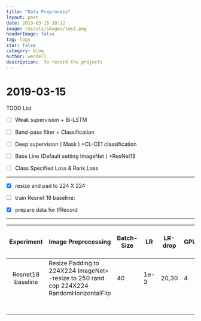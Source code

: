 ```yaml
---
title: "Data Preprocess"
layout: post
date: 2019-03-15 10:12
image: /assets/images/test.png
headerImage: false
tag: logs
star: false
category: blog
author: wendell 
description:  to record the projects
---
```


# 2019-03-15

TODO List

- [ ] Weak supervision + Bi-LSTM
- [ ] Band-pass filter + Classification
- [ ] Deep supervision ( Mask ) +CL-CE1 classification
- [ ] Base Line  (Default setting  ImageNet ) +ResNet18 
- [ ] Class Specified Loss & Rank Loss



--------------------------------------------------------------------------------------------------------------------------------------

- [x] resize and pad to 224 X 224 

- [ ]  train Resnet 18 baseline:

- [x] prepare data for tfRecord

-------------------------------------------------------------------------------------------------------------------------------------

|    Experiment     | Image Preprocessing                                          | Batch-Size | LR   | LR-drop | GPUs | 5 epochs mean F1 | 5 epochs mean accuracy | SGD optimizer                      |
| :---------------: | ------------------------------------------------------------ | ---------- | ---- | ------- | ---- | ---------------- | ---------------------- | ---------------------------------- |
| Resnet18 baseline | Resize Padding to 224X224  ImageNet+ -resize to 250 rand cop  224X224 RandomHorizontalFlip | 40         | 1e-3 | 20,30   | 4    |                  |                        | momentum 0.90    weight_decay 1e-4 |
|                   |                                                              |            |      |         |      |                  |                        |                                    |
|                   |                                                              |            |      |         |      |                  |                        |                                    |
|                   |                                                              |            |      |         |      |                  |                        |                                    |
|                   |                                                              |            |      |         |      |                  |                        |                                    |
|                   |                                                              |            |      |         |      |                  |                        |                                    |
|                   |                                                              |            |      |         |      |                  |                        |                                    |
|                   |                                                              |            |      |         |      |                  |                        |                                    |



  